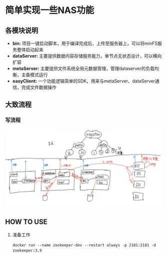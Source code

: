 # 简单实现一些NAS功能
## 各模块说明

- **bin:** 项目一键启动脚本，用于编译完成后，上传至服务器上，可以将minFS服务整体启动起来
- **dataServer:** 主要提供数据内容存储服务能力，单节点无状态设计，可以横向扩容
- **metaServer:** 主要提供文件系统全局元数据管理，管理dataserver的负载均衡，主备模式运行
- **easyClient:** 一个功能逻辑简单的SDK，用来与metaServer、dataServer通信，完成文件数据操作



## 大致流程

### 写流程

![写流程](https://github.com/zwqgkd/picx-images-hosting/raw/master/kc/photo_2024-08-15_13-13-32.wihaa1jjc.jpg)

## HOW TO USE

1. 准备工作

   `docker run --name zookeeper-dev --restart always -p 2181:2181 -d zookeeper:3.9 `